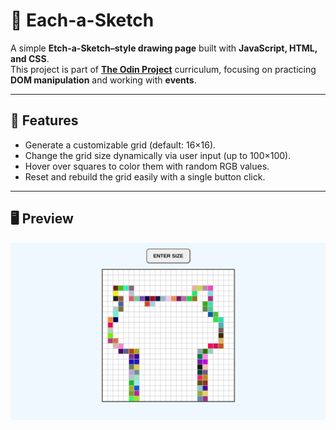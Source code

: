 # 🎨 Each-a-Sketch

A simple **Etch-a-Sketch–style drawing page** built with **JavaScript, HTML, and CSS**.  
This project is part of **[The Odin Project](https://www.theodinproject.com/)** curriculum, focusing on practicing **DOM manipulation** and working with **events**.

---

## 📌 Features
- Generate a customizable grid (default: 16×16). 
- Change the grid size dynamically via user input (up to 100×100).  
- Hover over squares to color them with random RGB values.  
- Reset and rebuild the grid easily with a single button click.  

---

## 🖥️ Preview
![page Preview](image/review.png)  

